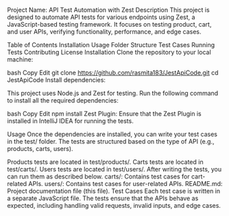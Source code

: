 Project Name: API Test Automation with Zest
Description
This project is designed to automate API tests for various endpoints using Zest, a JavaScript-based testing framework. It focuses on testing product, cart, and user APIs, verifying functionality, performance, and edge cases.

Table of Contents
Installation
Usage
Folder Structure
Test Cases
Running Tests
Contributing
License
Installation
Clone the repository to your local machine:

bash
Copy
Edit
git clone https://github.com/rasmita183/JestApiCode.git
cd JestApiCode
Install dependencies:

This project uses Node.js and Zest for testing. Run the following command to install all the required dependencies:

bash
Copy
Edit
npm install
Zest Plugin: Ensure that the Zest Plugin is installed in IntelliJ IDEA for running the tests.

Usage
Once the dependencies are installed, you can write your test cases in the test/ folder. The tests are structured based on the type of API (e.g., products, carts, users).

Products tests are located in test/products/.
Carts tests are located in test/carts/.
Users tests are located in test/users/.
After writing the tests, you can run them as described below.
carts/: Contains test cases for cart-related APIs.
users/: Contains test cases for user-related APIs.
README.md: Project documentation file (this file).
Test Cases
Each test case is written in a separate JavaScript file. The tests ensure that the APIs behave as expected, including handling valid requests, invalid inputs, and edge cases.
